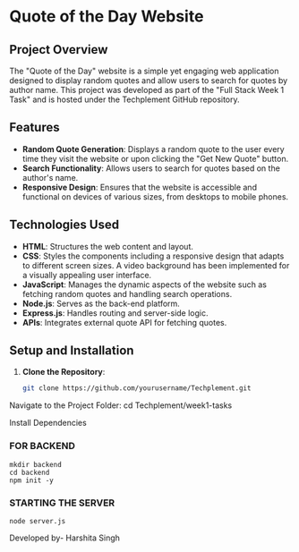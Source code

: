 # Quote of the Day Website

## Project Overview

The "Quote of the Day" website is a simple yet engaging web application designed to display random quotes and allow users to search for quotes by author name. This project was developed as part of the "Full Stack Week 1 Task" and is hosted under the Techplement GitHub repository.

## Features

- **Random Quote Generation**: Displays a random quote to the user every time they visit the website or upon clicking the "Get New Quote" button.
- **Search Functionality**: Allows users to search for quotes based on the author's name.
- **Responsive Design**: Ensures that the website is accessible and functional on devices of various sizes, from desktops to mobile phones.

## Technologies Used

- **HTML**: Structures the web content and layout.
- **CSS**: Styles the components including a responsive design that adapts to different screen sizes. A video background has been implemented for a visually appealing user interface.
- **JavaScript**: Manages the dynamic aspects of the website such as fetching random quotes and handling search operations.
- **Node.js**: Serves as the back-end platform.
- **Express.js**: Handles routing and server-side logic.
- **APIs**: Integrates external quote API for fetching quotes.


## Setup and Installation

1. **Clone the Repository**:
   ```bash
   git clone https://github.com/yourusername/Techplement.git
   ```
Navigate to the Project Folder:
cd Techplement/week1-tasks

Install Dependencies

### FOR BACKEND
```
mkdir backend
cd backend
npm init -y
```

### STARTING THE SERVER
```
node server.js
```

Developed by-
Harshita Singh

